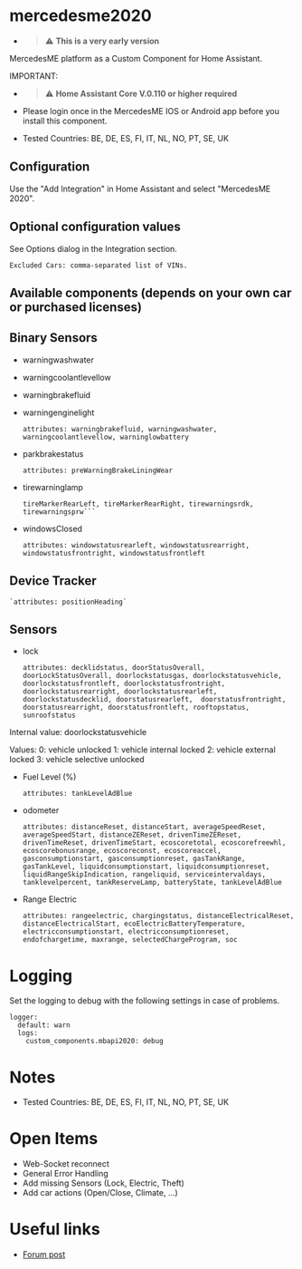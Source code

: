 # mercedesme2020

* > :warning: **This is a very early version**


MercedesME platform as a Custom Component for Home Assistant.

IMPORTANT:

* > :warning: **Home Assistant Core V.0.110 or higher required**

* Please login once in the MercedesME IOS or Android app before you install this component.

* Tested Countries: BE, DE, ES, FI, IT, NL, NO, PT, SE, UK

## Configuration

Use the "Add Integration" in Home Assistant and select "MercedesME 2020".

## Optional configuration values

See Options dialog in the Integration section.

```
Excluded Cars: comma-separated list of VINs.

```

## Available components (depends on your own car or purchased licenses)


## Binary Sensors

* warningwashwater
  
* warningcoolantlevellow
  
* warningbrakefluid

* warningenginelight

    `attributes: warningbrakefluid, warningwashwater, warningcoolantlevellow, warninglowbattery`

* parkbrakestatus

    `attributes: preWarningBrakeLiningWear`

* tirewarninglamp

    ```attributes: tirepressureRearLeft, tirepressureRearRight, tirepressureFrontRight, tirepressureFrontLeft, tireMarkerFrontRight, tireMarkerFrontLeft,
    tireMarkerRearLeft, tireMarkerRearRight, tirewarningsrdk, tirewarningsprw```

* windowsClosed
  
    `attributes: windowstatusrearleft, windowstatusrearright, windowstatusfrontright, windowstatusfrontleft`


## Device Tracker
  
    `attributes: positionHeading`

## Sensors

* lock

  `attributes: decklidstatus, doorStatusOverall, doorLockStatusOverall, doorlockstatusgas, doorlockstatusvehicle, doorlockstatusfrontleft,
               doorlockstatusfrontright, doorlockstatusrearright, doorlockstatusrearleft, doorlockstatusdecklid, doorstatusrearleft, 
               doorstatusfrontright, doorstatusrearright, doorstatusfrontleft, rooftopstatus, sunroofstatus`

Internal value: doorlockstatusvehicle

Values:
0: vehicle unlocked
1: vehicle internal locked
2: vehicle external locked
3: vehicle selective unlocked


* Fuel Level (%)

  `attributes: tankLevelAdBlue`

* odometer
  
  `attributes: distanceReset, distanceStart, averageSpeedReset, averageSpeedStart, distanceZEReset, drivenTimeZEReset, drivenTimeReset, drivenTimeStart, ecoscoretotal, ecoscorefreewhl, ecoscorebonusrange, ecoscoreconst, ecoscoreaccel, gasconsumptionstart, gasconsumptionreset, gasTankRange, gasTankLevel, liquidconsumptionstart, liquidconsumptionreset, liquidRangeSkipIndication, rangeliquid, serviceintervaldays, tanklevelpercent, tankReserveLamp, batteryState, tankLevelAdBlue`

* Range Electric

  `attributes: rangeelectric, chargingstatus, distanceElectricalReset, distanceElectricalStart, ecoElectricBatteryTemperature, electricconsumptionstart,
  electricconsumptionreset, endofchargetime, maxrange, selectedChargeProgram, soc`



  
# Logging

Set the logging to debug with the following settings in case of problems.

```
logger:
  default: warn
  logs:
    custom_components.mbapi2020: debug
```

# Notes

* Tested Countries: BE, DE, ES, FI, IT, NL, NO, PT, SE, UK

# Open Items
* Web-Socket reconnect
* General Error Handling
* Add missing Sensors (Lock, Electric, Theft)
* Add car actions (Open/Close, Climate, ...)

# Useful links

* [Forum post](https://community.home-assistant.io/t/mercedes-me-component/41911/520)
